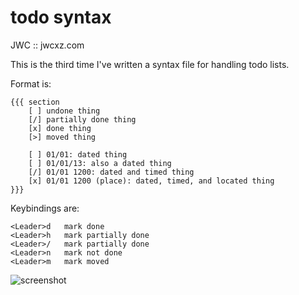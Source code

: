 todo syntax
===========

JWC :: jwcxz.com


This is the third time I've written a syntax file for handling todo lists.

Format is:

    {{{ section
        [ ] undone thing
        [/] partially done thing
        [x] done thing
        [>] moved thing

        [ ] 01/01: dated thing
        [ ] 01/01/13: also a dated thing
        [/] 01/01 1200: dated and timed thing
        [x] 01/01 1200 (place): dated, timed, and located thing
    }}}


Keybindings are:

    <Leader>d   mark done
    <Leader>h   mark partially done
    <Leader>/   mark partially done
    <Leader>n   mark not done
    <Leader>m   mark moved


![screenshot](https://raw.github.com/jwcxz/vim-todo/master/todo.png)
